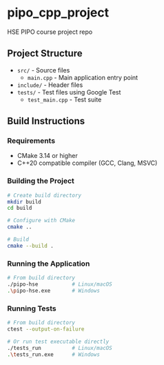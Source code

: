 # pipo_cpp_project
HSE PIPO course project repo 

## Project Structure

- `src/` - Source files
  - `main.cpp` - Main application entry point
- `include/` - Header files
- `tests/` - Test files using Google Test
  - `test_main.cpp` - Test suite

## Build Instructions

### Requirements
- CMake 3.14 or higher
- C++20 compatible compiler (GCC, Clang, MSVC)

### Building the Project

```bash
# Create build directory
mkdir build
cd build

# Configure with CMake
cmake ..

# Build
cmake --build .
```

### Running the Application

```bash
# From build directory
./pipo-hse           # Linux/macOS
.\pipo-hse.exe       # Windows
```

### Running Tests

```bash
# From build directory
ctest --output-on-failure

# Or run test executable directly
./tests_run          # Linux/macOS
.\tests_run.exe      # Windows
```


